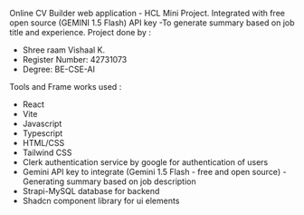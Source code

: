Online CV Builder web application - HCL Mini Project.
Integrated with free open source (GEMINI 1.5 Flash) API key -To generate summary based on job title and experience.
Project done by :
- Shree raam Vishaal K.
- Register Number: 42731073
- Degree: BE-CSE-AI

Tools and Frame works used :
- React
- Vite
- Javascript
- Typescript
- HTML/CSS
- Tailwind CSS
- Clerk authentication service by google for authentication of users
- Gemini API key to integrate (Gemini 1.5 Flash - free and open source) - Generating summary based on job description
- Strapi-MySQL database for backend
- Shadcn component library for ui elements
